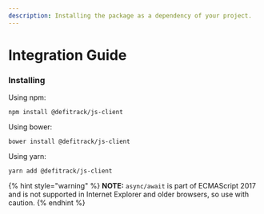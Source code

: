 ```yaml
---
description: Installing the package as a dependency of your project.
---
```


# Integration Guide

### Installing

Using npm:

```
npm install @defitrack/js-client
```

Using bower:&#x20;

```
bower install @defitrack/js-client
```

Using yarn:

```
yarn add @defitrack/js-client
```



{% hint style="warning" %}
**NOTE:** `async/await` is part of ECMAScript 2017 and is not supported in Internet Explorer and older browsers, so use with caution.
{% endhint %}
